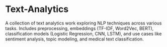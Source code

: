 # Text-Analytics
A collection of text analytics work exploring NLP techniques across various tasks. Includes preprocessing, embeddings (TF-IDF, Word2Vec, BERT), classification models (Logistic Regression, CNN, LSTM), and use cases like sentiment analysis, topic modeling, and medical text classification.
